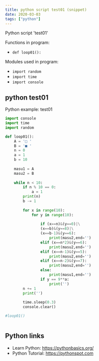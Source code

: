 ```yaml
---
title: python script test01 (snippet)
date: 2020-03-03
tags: ["python"]
---
```

Python script 'test01'

Functions in program: 
* `def loop01():`

Modules used in program: 
* `import random`
* `import time`
* `import console`

## python test01

Python example: test01

```python
import console
import time
import random

def loop01():
	A = '□ '
	B = '■ '
	n = 0
	a = 1
	b = 10
	
	masu1 = A
	masu2 = B
	
	while n < 10:
		if n % 10 == 0:
			a = 1	
		print(n)
		b -= 1	
	
		for x in range(10):
			for y in range(10):
				
				if (x==n)&(y==0)|\
				(x==b)&(y==8)|\
				(x==b-1)&(y==6):
					print(masu2,end='')			
				elif (x==n*2)&(y==6):
					print(masu2,end='')
				elif (x==n-1)&(y==5):
					print(masu2,end='')	
				elif (x==n-2)&(y==7):
					print(masu2,end='')
				else:
					print(masu1,end='')
				if y == 9**a:
					print('')
		n += 1
		print('')
		
		time.sleep(0.3)
		console.clear()

#loop01()			
			


```

## Python links

- Learn Python: https://pythonbasics.org/
- Python Tutorial: https://pythonspot.com
